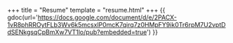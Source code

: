 +++
title = "Resume"
template = "resume.html"
+++
{{ gdoc(url='https://docs.google.com/document/d/e/2PACX-1vR8phRROytFLb3Wv6k5mcsxlP0mcK7qirq7z0HMpFY9ik0Tr6rpM7U2vptDdSENkgsqCpBmXw7VT1lo/pub?embedded=true') }}